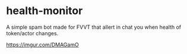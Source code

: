# health-monitor

A simple spam bot made for FVVT that allert in chat you when health of token/actor changes.

https://imgur.com/DMAGamO
